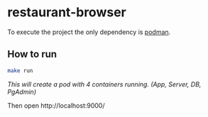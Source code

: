 # restaurant-browser

To execute the project the only dependency is [podman](https://podman.io/).


## How to run

```bash
make run
```

_This will create a pod with 4 containers running. (App, Server, DB, PgAdmin)_

Then open http://localhost:9000/


